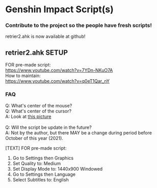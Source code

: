# Genshin Impact Script(s)
### Contribute to the project so the people have fresh scripts!


retrier2.ahk is now available at github!
## retrier2.ahk SETUP
FOR pre-made script: <br>https://www.youtube.com/watch?v=7YDn-NKuO7A<br>
How to maintain: <br>https://www.youtube.com/watch?v=q0eT1Qar_nY

### FAQ
Q: What's center of the mouse?<br>
Q: What's center of the cursor?<br>
A: Look at [this picture](https://github.com/SlowsieNT/genshin/blob/main/center-of-cursor.png)<br><br>
Q: Will the script be update in the future?<bR>
A: Not by the author, but there MAY be a change during period before October of this year (2021).

[TEXT] FOR pre-made script:<br>
1. Go to Settings then Graphics
2. Set Quality to: Medium
3. Set Display Mode to: 1440x900 Windowed
4. Go to Settings then Language
5. Select Subtitles to: English

